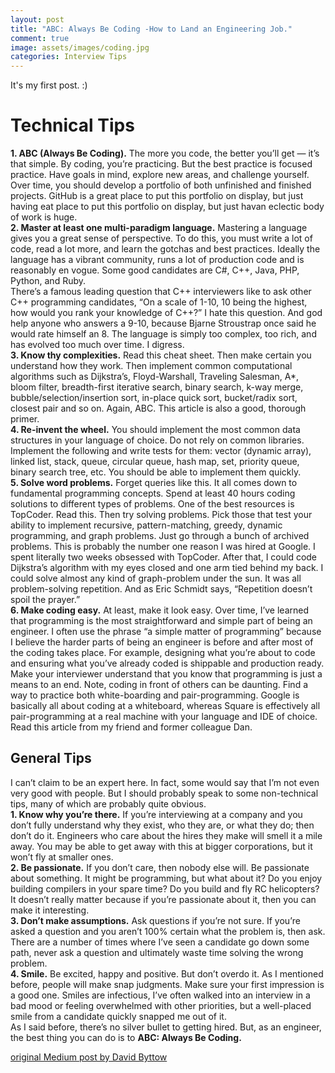 ```yaml
---
layout: post
title: "ABC: Always Be Coding -How to Land an Engineering Job."
comment: true
image: assets/images/coding.jpg
categories: Interview Tips
---
```

It's my first post. :)  
# Technical Tips  
**1. ABC (Always Be Coding).** The more you code, the better you’ll get — it’s that simple. By coding, you’re practicing. But the best practice is focused practice. Have goals in mind, explore new areas, and challenge yourself. Over time, you should develop a portfolio of both unfinished and finished projects. GitHub is a great place to put this portfolio on display, but just having eat place to put this portfolio on display, but just havan eclectic body of work is huge.  
**2. Master at least one multi-paradigm language.** Mastering a language gives you a great sense of perspective. To do this, you must write a lot of code, read a lot more, and learn the gotchas and best practices. Ideally the language has a vibrant community, runs a lot of production code and is reasonably en vogue. Some good candidates are C#, C++, Java, PHP, Python, and Ruby.  
There’s a famous leading question that C++ interviewers like to ask other C++ programming candidates, “On a scale of 1-10, 10 being the highest, how would you rank your knowledge of C++?” I hate this question. And god help anyone who answers a 9-10, because Bjarne Stroustrap once said he would rate himself an 8. The language is simply too complex, too rich, and has evolved too much over time. I digress.  
**3. Know thy complexities.** Read this cheat sheet. Then make certain you understand how they work. Then implement common computational algorithms such as Dijkstra’s, Floyd-Warshall, Traveling Salesman, A*, bloom filter, breadth-first iterative search, binary search, k-way merge, bubble/selection/insertion sort, in-place quick sort, bucket/radix sort, closest pair and so on. Again, ABC. This article is also a good, thorough primer.  
**4. Re-invent the wheel.** You should implement the most common data structures in your language of choice. Do not rely on common libraries. Implement the following and write tests for them: vector (dynamic array), linked list, stack, queue, circular queue, hash map, set, priority queue, binary search tree, etc. You should be able to implement them quickly.  
**5. Solve word problems.** Forget queries like this. It all comes down to fundamental programming concepts. Spend at least 40 hours coding solutions to different types of problems. One of the best resources is TopCoder. Read this. Then try solving problems. Pick those that test your ability to implement recursive, pattern-matching, greedy, dynamic programming, and graph problems. Just go through a bunch of archived problems.
This is probably the number one reason I was hired at Google. I spent literally two weeks obsessed with TopCoder. After that, I could code Dijkstra’s algorithm with my eyes closed and one arm tied behind my back. I could solve almost any kind of graph-problem under the sun. It was all problem-solving repetition. And as Eric Schmidt says, “Repetition doesn’t spoil the prayer.”  
**6. Make coding easy.** At least, make it look easy. Over time, I’ve learned that programming is the most straightforward and simple part of being an engineer. I often use the phrase “a simple matter of programming” because I believe the harder parts of being an engineer is before and after most of the coding takes place. For example, designing what you’re about to code and ensuring what you’ve already coded is shippable and production ready. Make your interviewer understand that you know that programming is just a means to an end.
Note, coding in front of others can be daunting. Find a way to practice both white-boarding and pair-programming. Google is basically all about coding at a whiteboard, whereas Square is effectively all pair-programming at a real machine with your language and IDE of choice. Read this article from my friend and former colleague Dan.  
## General Tips  
I can’t claim to be an expert here. In fact, some would say that I’m not even very good with people. But I should probably speak to some non-technical tips, many of which are probably quite obvious.  
**1. Know why you’re there.** If you’re interviewing at a company and you don’t fully understand why they exist, who they are, or what they do; then don’t do it. Engineers who care about the hires they make will smell it a mile away. You may be able to get away with this at bigger corporations, but it won’t fly at smaller ones.  
**2. Be passionate.** If you don’t care, then nobody else will. Be passionate about something. It might be programming, but what about it? Do you enjoy building compilers in your spare time? Do you build and fly RC helicopters? It doesn’t really matter because if you’re passionate about it, then you can make it interesting.  
**3. Don’t make assumptions.** Ask questions if you’re not sure. If you’re asked a question and you aren’t 100% certain what the problem is, then ask. There are a number of times where I’ve seen a candidate go down some path, never ask a question and ultimately waste time solving the wrong problem.  
**4. Smile.** Be excited, happy and positive. But don’t overdo it. As I mentioned before, people will make snap judgments. Make sure your first impression is a good one. Smiles are infectious, I’ve often walked into an interview in a bad mood or feeling overwhelmed with other priorities, but a well-placed smile from a candidate quickly snapped me out of it.  
As I said before, there’s no silver bullet to getting hired. But, as an engineer, the best thing you can do is to **ABC: Always Be Coding.**  
  
[original Medium post by David Byttow](https://medium.com/always-be-coding/abc-always-be-coding-d5f8051afce2)